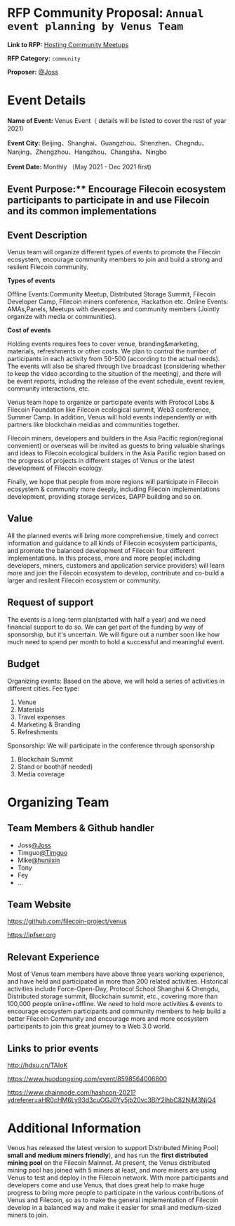 # RFP Community Proposal: `Annual event planning by Venus Team`

**Link to RFP:**  [Hosting Community Meetups](https://github.com/filecoin-project/devgrants/blob/master/rfps/rfp-community-meetups.md)

**RFP Category:** `community`

**Proposer:** [@Joss](https://github.com/Joss-Hua)


# Event Details

**Name of Event:** Venus Event（ details will be listed to cover the rest of year 2021)

**Event City:** Beijing、Shanghai、Guangzhou、Shenzhen、Chegndu、Nanjing、Zhengzhou、Hangzhou、Changsha、Ningbo

**Event Date:** Monthly （May 2021 - Dec 2021 first) 

## Event Purpose:** Encourage Filecoin ecosystem participants to participate in and use Filecoin and its common implementations

## Event Description

Venus team will organize different types of events to promote the Filecoin ecosystem, encourage community members to join and build a strong and resilent  Filecoin community.

**Types of events**

Offline Events:Community Meetup, Distributed Storage Summit, Filecoin Developer Camp, Filecoin miners conference, Hackathon etc.
Online Events: AMAs,Panels, Meetups with deveopers and community members (Jointly organize with media or communities). 

**Cost of events**

Holding events requires fees to cover venue, branding&marketing, materials, refreshments or other costs. We plan to control the number of participants in each activity from 50-500 (according to the actual needs). The events will also be shared through live broadcast (considering whether to keep the video according to the situation of the meeting), and there will be event reports, including the release of the event schedule, event review, community interactions, etc.

Venus team hope to organize or participate events with Protocol Labs & Filecoin Foundation like Filecoin ecological summit, Web3 conference, Summer Camp.
In addition, Venus will hold events independently or with partners like blockchain meidias and communities together.

Filecoin miners, developers and builders in the Asia Pacific region(regional convenient) or overseas will be invited as guests to bring valuable sharings and ideas to Filecoin ecological builders in the Asia Pacific region based on the progress of projects in different stages of Venus or the latest development of Filecoin ecology.

Finally, we hope that people from more regions will participate in Filecoin ecosystem & community more deeply, including Filecoin implementations development, providing storage services, DAPP building and so on.

## Value

All the planned events will bring more comprehensive, timely and correct information and guidance to all kinds of Filecoin ecosystem participants, and promote the balanced development of Filecoin four different implementations. 
In this process, more and more people( including developers, miners, customers and application service providers) will learn more and join the Filecoin ecosystem to develop, contribute and co-build a larger and resilent Filecoin ecosystem or community.

## Request of support

The events is a long-term plan(started with half a year) and we need financial support to do so. We can get part of the funding by way of sponsorship, but it's uncertain.
We will figure out a number soon like how much need to spend per month to hold a successful and meaningful event. 

## Budget

Organizing events:
Based on the above, we will hold a series of activities in different cities. Fee type:

1. Venue
2. Materials
3. Travel expenses
4. Marketing & Branding
5. Refreshments

Sponsorship:
We will participate in the conference through sponsorship

1. Blockchain Summit
2. Stand or booth(if needed) 
3. Media coverage 

# Organizing Team

## Team Members & Github handler

- Joss[@Joss](https://github.com/Joss-Hua)
- Timguo[@Timguo](https://github.com/timguo-ipfs)
- Mike[@hunjixin](https://github.com/hunjixin)
- Tony
- Fey
- ...

## Team Website
https://github.com/filecoin-project/venus

https://ipfser.org

## Relevant Experience

Most of Venus team members have above three years working experience, and have held and participated in more than 200 related activities. Historical activities include Force-Open-Day, Protocol School Shanghai & Chengdu, Distributed storage summit, Blockchain summit, etc., covering more than 100,000 people online+offline. We need to hold more activities & events to encourage ecosystem participants and community members to help build a better Filecoin Community and encourage more and more ecosystem participants to join this great journey to a Web 3.0 world. 

## Links to prior events
http://hdxu.cn/TAIoK

https://www.huodongxing.com/event/8598564006800

https://www.chainnode.com/hashcon-2021?ydreferer=aHR0cHM6Ly93d3cuOGJ0Yy5jb20vc3BlY2lhbC82NjM3NjQ4


# Additional Information

Venus has released the latest version to support Distributed Mining Pool( **small and medium miners friendly**), and has run the **first distributed mining pool** on the Filecoin Mainnet. 
At present, the Venus distributed mining pool has joined with 5 miners at least, and more miners are using Venus to test and deploy in the Filecoin network. 
With more participants and developers come and use Venus,  that does great help to make huge progress to bring  more people to participate in the various contributions of Venus and Filecoin, so as to make the general implementation of Filecoin develop in a balanced way and make it easier for small and medium-sized miners to join.
